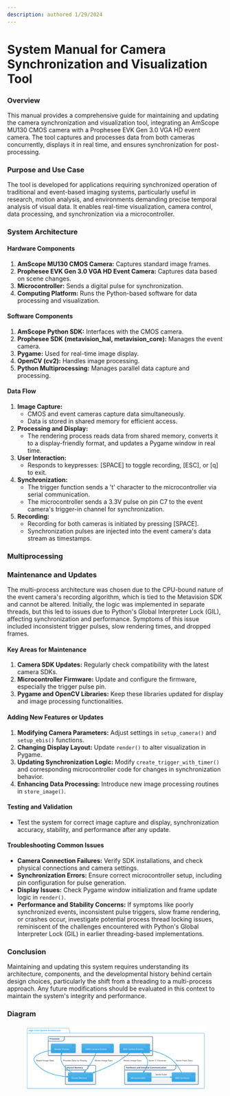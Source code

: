 ```yaml
---
description: authored 1/29/2024
---
```


# System Manual for Camera Synchronization and Visualization Tool

### Overview

This manual provides a comprehensive guide for maintaining and updating the camera synchronization and visualization tool, integrating an AmScope MU130 CMOS camera with a Prophesee EVK Gen 3.0 VGA HD event camera. The tool captures and processes data from both cameras concurrently, displays it in real time, and ensures synchronization for post-processing.

### Purpose and Use Case

The tool is developed for applications requiring synchronized operation of traditional and event-based imaging systems, particularly useful in research, motion analysis, and environments demanding precise temporal analysis of visual data. It enables real-time visualization, camera control, data processing, and synchronization via a microcontroller.

### System Architecture

#### Hardware Components

1. **AmScope MU130 CMOS Camera:** Captures standard image frames.
2. **Prophesee EVK Gen 3.0 VGA HD Event Camera:** Captures data based on scene changes.
3. **Microcontroller:** Sends a digital pulse for synchronization.
4. **Computing Platform:** Runs the Python-based software for data processing and visualization.

#### Software Components

1. **AmScope Python SDK:** Interfaces with the CMOS camera.
2. **Prophesee SDK (metavision\_hal, metavision\_core):** Manages the event camera.
3. **Pygame:** Used for real-time image display.
4. **OpenCV (cv2):** Handles image processing.
5. **Python Multiprocessing:** Manages parallel data capture and processing.

#### Data Flow

1. **Image Capture:**
   * CMOS and event cameras capture data simultaneously.
   * Data is stored in shared memory for efficient access.
2. **Processing and Display:**
   * The rendering process reads data from shared memory, converts it to a display-friendly format, and updates a Pygame window in real time.
3. **User Interaction:**
   * Responds to keypresses: \[SPACE] to toggle recording, \[ESC], or \[q] to exit.
4. **Synchronization:**
   * The trigger function sends a 't' character to the microcontroller via serial communication.
   * The microcontroller sends a 3.3V pulse on pin C7 to the event camera's trigger-in channel for synchronization.
5. **Recording:**
   * Recording for both cameras is initiated by pressing \[SPACE].
   * Synchronization pulses are injected into the event camera's data stream as timestamps.

### &#x20;Multiprocessing



### Maintenance and Updates

The multi-process architecture was chosen due to the CPU-bound nature of the event camera's recording algorithm, which is tied to the Metavision SDK and cannot be altered. Initially, the logic was implemented in separate threads, but this led to issues due to Python's Global Interpreter Lock (GIL), affecting synchronization and performance. Symptoms of this issue included inconsistent trigger pulses, slow rendering times, and dropped frames.

#### Key Areas for Maintenance

1. **Camera SDK Updates:** Regularly check compatibility with the latest camera SDKs.
2. **Microcontroller Firmware:** Update and configure the firmware, especially the trigger pulse pin.
3. **Pygame and OpenCV Libraries:** Keep these libraries updated for display and image processing functionalities.

#### Adding New Features or Updates

1. **Modifying Camera Parameters:** Adjust settings in `setup_camera()` and `setup_ebis()` functions.
2. **Changing Display Layout:** Update `render()` to alter visualization in Pygame.
3. **Updating Synchronization Logic:** Modify `create_trigger_with_timer()` and corresponding microcontroller code for changes in synchronization behavior.
4. **Enhancing Data Processing:** Introduce new image processing routines in `store_image()`.

#### Testing and Validation

* Test the system for correct image capture and display, synchronization accuracy, stability, and performance after any update.

#### Troubleshooting Common Issues

* **Camera Connection Failures:** Verify SDK installations, and check physical connections and camera settings.
* **Synchronization Errors:** Ensure correct microcontroller setup, including pin configuration for pulse generation.
* **Display Issues:** Check Pygame window initialization and frame update logic in `render()`.
* **Performance and Stability Concerns:** If symptoms like poorly synchronized events, inconsistent pulse triggers, slow frame rendering, or crashes occur, investigate potential process thread locking issues, reminiscent of the challenges encountered with Python's Global Interpreter Lock (GIL) in earlier threading-based implementations.

### Conclusion

Maintaining and updating this system requires understanding its architecture, components, and the developmental history behind certain design choices, particularly the shift from a threading to a multi-process approach. Any future modifications should be evaluated in this context to maintain the system's integrity and performance.



### Diagram

<figure><img src="../.gitbook/assets/software_architecture.svg" alt=""><figcaption></figcaption></figure>
